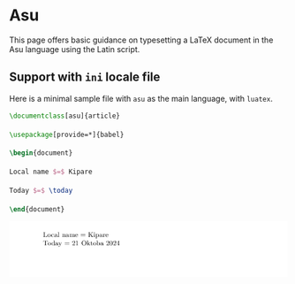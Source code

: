# Asu

This page offers basic guidance on typesetting a LaTeX document in the
Asu language using the Latin script.

## Support with `ini` locale file

Here is a minimal sample file with `asu` as the main language, with `luatex`.

```tex
\documentclass[asu]{article}

\usepackage[provide=*]{babel}

\begin{document}

Local name $=$ Kipare

Today $=$ \today

\end{document}
```

![](../media/locale-asu.png)